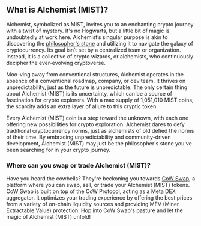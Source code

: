 <h2>What is Alchemist (MIST)?</h2>

<p>Alchemist, symbolized as MIST, invites you to an enchanting crypto journey with a twist of mystery. It's no Hogwarts, but a little bit of magic is undoubtedly at work here. Alchemist’s singular purpose is akin to discovering the <a href="https://en.wikipedia.org/wiki/Philosopher%27s_stone" rel="nofollow noreferrer noopener" target="_blank">philosopher's stone</a> and utilizing it to navigate the galaxy of cryptocurrency. Its goal isn’t set by a centralized team or organization. Instead, it is a collective of crypto wizards, or alchemists, who continuously decipher the ever-evolving cryptoverse.</p>

<p>Moo-ving away from conventional structures, Alchemist operates in the absence of a conventional roadmap, company, or dev team. It thrives on unpredictability, just as the future is unpredictable. The only certain thing about Alchemist (MIST) is its uncertainty, which can be a source of fascination for crypto explorers. With a max supply of 1,051,010 MIST coins, the scarcity adds an extra layer of allure to this cryptic token. </p>

<p>Every Alchemist (MIST) coin is a step toward the unknown, with each one offering new possibilities for crypto exploration. Alchemist dares to defy traditional cryptocurrency norms, just as alchemists of old defied the norms of their time. By embracing unpredictability and community-driven development, Alchemist (MIST) may just be the philosopher's stone you've been searching for in your crypto journey.</p>

<h3>Where can you swap or trade Alchemist (MIST)?</h3>

<p>Have you heard the cowbells? They're beckoning you towards <a href="https://swap.cow.fi/" rel="noopener" target="_blank">CoW Swap</a>, a platform where you can swap, sell, or trade your Alchemist (MIST) tokens. CoW Swap is built on top of the CoW Protocol, acting as a Meta DEX aggregator. It optimizes your trading experience by offering the best prices from a variety of on-chain liquidity sources and providing MEV (Miner Extractable Value) protection. Hop into CoW Swap's pasture and let the magic of Alchemist (MIST) unfold!</p>
